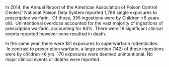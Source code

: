 In 2014, the Annual Report of the American Association of Poison Control Centers' National Poison Data System reported 1,766 single exposures to prescription warfarin.  Of those, 355 ingestions were by Children <6 years old.  Unintentional overdose accounted for the vast majority of ingestions of prescription warfarin, accounting for 84%. There were 16 significant clinical events reported however none resulted in death.

In the same year, there were 181 exposures to superwarfarin rodenticides.  In contrast to prescription warfarin, a large portion (142) of these ingestions were by children <6 yrs. 170 exposures were deemed unintentional. No major clinical events or deaths were reported.